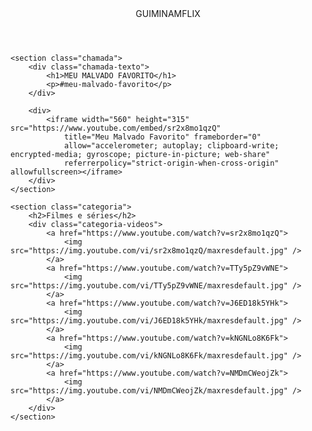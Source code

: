 <html lang="pt-BR">

<head>
    <link rel="stylesheet" href="styles.css">
    <link rel="preconnect" href="https://fonts.googleapis.com">
    <link rel="preconnect" href="https://fonts.gstatic.com" crossorigin>
    <link
        href="https://fonts.googleapis.com/css2?family=Chakra+Petch:ital,wght@0,300;0,400;0,500;0,600;0,700;1,300;1,400;1,500;1,600;1,700&display=swap"
        rel="stylesheet">
    <title>Guiminamflix</title>
</head>

<body>
    <header>GUIMINAMFLIX</header>

    <section class="chamada">
        <div class="chamada-texto">
            <h1>MEU MALVADO FAVORITO</h1>
            <p>#meu-malvado-favorito</p>
        </div>

        <div>
            <iframe width="560" height="315" src="https://www.youtube.com/embed/sr2x8mo1qzQ"
                title="Meu Malvado Favorito" frameborder="0"
                allow="accelerometer; autoplay; clipboard-write; encrypted-media; gyroscope; picture-in-picture; web-share"
                referrerpolicy="strict-origin-when-cross-origin" allowfullscreen></iframe>
        </div>
    </section>

    <section class="categoria">
        <h2>Filmes e séries</h2>
        <div class="categoria-videos">
            <a href="https://www.youtube.com/watch?v=sr2x8mo1qzQ">
                <img src="https://img.youtube.com/vi/sr2x8mo1qzQ/maxresdefault.jpg" />
            </a>
            <a href="https://www.youtube.com/watch?v=TTy5pZ9vWNE">
                <img src="https://img.youtube.com/vi/TTy5pZ9vWNE/maxresdefault.jpg" />
            </a>
            <a href="https://www.youtube.com/watch?v=J6ED18k5YHk">
                <img src="https://img.youtube.com/vi/J6ED18k5YHk/maxresdefault.jpg" />
            </a>
            <a href="https://www.youtube.com/watch?v=kNGNLo8K6Fk">
                <img src="https://img.youtube.com/vi/kNGNLo8K6Fk/maxresdefault.jpg" />
            </a>
            <a href="https://www.youtube.com/watch?v=NMDmCWeojZk">
                <img src="https://img.youtube.com/vi/NMDmCWeojZk/maxresdefault.jpg" />
            </a>
        </div>
    </section>

</body>

</html>
